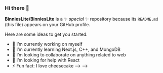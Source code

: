 ### Hi there 👋

**BinniesLite/BinniesLite** is a ✨ _special_ ✨ repository because its `README.md` (this file) appears on your GitHub profile.

Here are some ideas to get you started:

- 🔭 I’m currently working on myself
- 🌱 I’m currently learning Next.js, C++, and MongoDB
- 👯 I’m looking to collaborate on anything related to web
- 🤔 I’m looking for help with React 
- ⚡ Fun fact: I love cheesecake
--> -->
